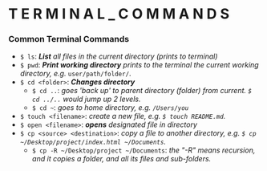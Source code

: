 # T E R M I N A L _ C O M M A N D S 

### Common Terminal Commands
- ```$ ls```: *__List__ all files in the current directory (prints to terminal)*
- ```$ pwd```: *__Print working directory__ prints to the terminal the current working directory, e.g.* ```user/path/folder/```.
- ```$ cd <folder>```: *__Changes directory__*
  - ```$ cd ..```: *goes 'back up' to parent directory (folder) from current. ```$ cd ../..``` would jump up 2 levels.*
  - ```$ cd ~```: *goes to home directory, e.g. ```/Users/you```*
- ```$ touch <filename>```: *create a new file, e.g. ```$ touch README.md```.*
- ```$ open <filename>```: *__opens__ designated file in directory*
- ```$ cp <source> <destination>```: *copy a file to another directory, e.g. ```$ cp ~/Desktop/project/index.html ~/Documents```.*
  - ```$ cp -R ~/Desktop/project ~/Documents```: *the "-R" means recursion, and it copies a folder, and all its files and sub-folders.*
